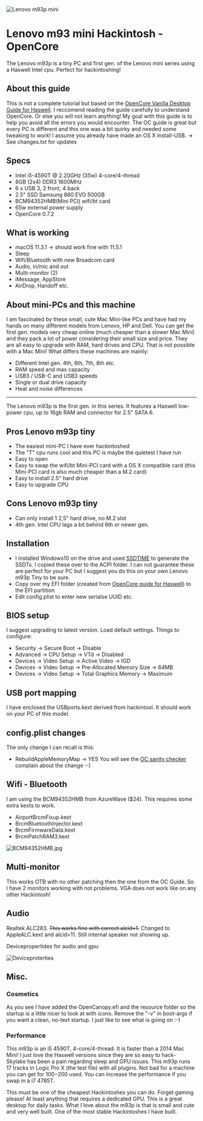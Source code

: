 ![Lenovo m93p mini](https://github.com/asle/lenovo_m93p_mini_hackintosh/blob/master/m93p.jpg?raw=true)

# Lenovo m93 mini Hackintosh - OpenCore
The Lenovo m93p is a tiny PC and first gen. of the Lenovo mini series using a Haswell Intel cpu. Perfect for hackintoshing!

## About this guide
This is not a complete tutorial but based on the [OpenCore Vanilla Desktop Guide for Haswell](https://dortania.github.io/OpenCore-Install-Guide/config.plist/haswell.html). I reccomend reading the guide carefully to understand OpenCore. Or else you will not learn anything! My goal with this guide is to help you avoid all the errors you would encounter. The OC guide is great but every PC is different and this one was a bit quirky and needed some tweaking to work! I assume you already have made an OS X install-USB.
-> See changes.txt for updates

## Specs
* Intel i5-4590T @ 2.20GHz (35w) 4-core/4-thread
* 8GB (2x4) DDR3 1600MHz
* 6 x USB 3, 2 front, 4 back
* 2.5" SSD Samsung 860 EVO 500GB
* BCM94352HMB(Mini PCI) wifi/bt card
* 65w external power supply
* OpenCore 0.7.2

## What is working
* macOS 11.3.1 -> should work fine with 11.5.1
* Sleep
* Wifi/Bluetooth with new Broadcom card
* Audio, in/mic and out
* Multi-monitor (2)
* iMessage, AppStore
* AirDrop, Handoff etc.

## About mini-PCs and this machine
I am fascinated by these small, cute Mac Mini-like PCs and have had my hands on many different models from Lenovo, HP and Dell. You can get the first gen. models very cheap online (much cheaper than a slower Mac Mini) and they pack a lot of power considering their small size and price. They are all easy to upgrade with RAM, hard drives and CPU. That is not possible with a Mac Mini! What differs these machines are mainly:
* Different Intel gen. 4th, 6th, 7th, 8th etc.
* RAM speed and max capacity
* USB3 / USB-C and USB3 speeds
* Single or dual drive capacity 
* Heat and noise differences
___
The Lenovo m93p is the first gen. in this series. It features a Haswell low-power cpu, up to 16gb RAM and connector for 2.5" SATA 6.

## Pros Lenovo m93p tiny 
* The easiest mini-PC I have ever hackintoshed
* The "T" cpu runs cool and this PC is maybe the quietest I have run
* Easy to open
* Easy to swap the wifi/bt Mini-PCI card with a OS X compatible card (this Mini-PCI card is also much cheaper than a M.2 card)
* Easy to install 2.5" hard drive
* Easy to upgrade CPU

## Cons Lenovo m93p tiny  
* Can only install 1 2,5" hard drive, no M.2 slot
* 4th gen. Intel CPU lags a bit behind 6th or newer gen.

## Installation
* I installed Windows10 on the drive and used [SSDTIME](https://github.com/corpnewt/SSDTTime) to generate the SSDTs. I copied these over to the ACPI folder. I can not guarantee these are perfect for your PC but I suggest you do this on your own Lenovo m93p Tiny to be sure.
* Copy over my EFI folder (created from  [OpenCore guide for Haswell](https://dortania.github.io/OpenCore-Install-Guide/config.plist/haswell.html#starting-point)) to the EFI partition
* Edit config.plist to enter new serialse UUID etc.

## BIOS setup
I suggest upgrading to latest version. Load default settings. Things to configure: 
* Security -> Secure Boot -> Disable
* Advanced -> CPU Setup -> VTd -> Disabled
* Devices -> Video Setup -> Active Video -> IGD
* Devices -> Video Setup -> Pre-Allocated Memory Size -> 64MB
* Devices -> Video Setup -> Total Graphics Memory -> Maximum 

## USB port mapping
I have enclosed the USBports.kext derived from hackintool. It should work on your PC of this model.

## config.plist changes
The only change I can recall is this:
* RebuildAppleMemoryMap -> YES
You will see the [OC sanity checker](https://opencore.slowgeek.com/) complain about the change :-)

## Wifi - Bluetooth
I am using the BCM94352HMB from AzureWave ($24). This requires some extra kexts to work.
* AirportBrcmFixup.kext
* BrcmBluetoothInjector.kext
* BrcmFirmwareData.kext
* BrcmPatchRAM3.kext

![BCM94352HMB.jpg](https://github.com/asle/lenovo_m93p_mini_hackintosh/blob/master/BCM94352HMB.jpg?raw=true)

## Multi-monitor
This works OTB with no other patching then the one from the OC Guide. So I have 2 monitors working with not problems. VGA does not work like on any other Hackintosh!

## Audio
Realtek ALC283. ~~This works fine with correct alcid=1.~~ Changed to AppleALC.kext and alcid=11. Still internal speaker not showing up.


Devicepropertides for audio and gpu:

![Deviceproterties](https://github.com/asle/lenovo_m93p_mini_hackintosh/blob/master/lenovo_m93p_deviceproperties.png?raw=true)

## Misc.

### Cosmetics
As you see I have added the OpenCanopy.efi and the resource folder so the startup is a little nicer to look at with icons. Remove the "-v" in boot-args if you want a clean, no-text startup. I just like to see what is going on :-)

### Performance ###
This m93p is an i5 4590T, 4-core/4-thread. It is faster than a 2014 Mac Mini! I just love the Haswell versions since they are so easy to hack- Skylake has been a pain regarding sleep and GPU issues. This m93p runs 17 tracks in Logic Pro X (the test file) with all plugins. Not bad for a machine you can get for $100-$200 used. You can increase the performance if you swap in a i7 4785T. 

This must be one of the cheapest Hackintoshes you can do. Forget gaming please! At least anything that requires a dedicated GPU. This is a great desktop for daily tasks. What I love about the m93p is that is small and cute and very well built. One of the most stable Hackintoshes I have built.
